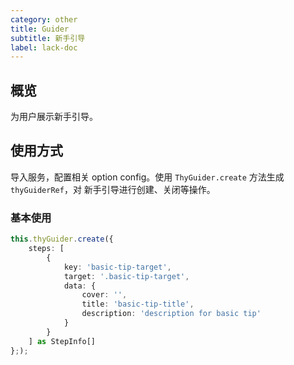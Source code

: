 ```yaml
---
category: other
title: Guider
subtitle: 新手引导
label: lack-doc
---
```


## 概览

为用户展示新手引导。

## 使用方式

导入服务，配置相关 option config。使用 `ThyGuider.create` 方法生成 `thyGuiderRef`，对
新手引导进行创建、关闭等操作。  

### 基本使用
```typescript
this.thyGuider.create({
    steps: [
        {
            key: 'basic-tip-target',
            target: '.basic-tip-target',
            data: {
                cover: '',
                title: 'basic-tip-title',
                description: 'description for basic tip'
            }
        }
    ] as StepInfo[]
};);
```




